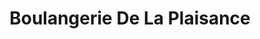 ---
title: "Boulangerie De La Plaisance"
url: /saint-martin-de-crau/boulangerie-de-la-plaisance/
shop: boulangerie
---